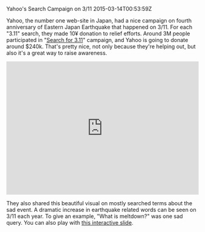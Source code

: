 Yahoo's Search Campaign on 3/11
2015-03-14T00:53:59Z

Yahoo, the number one web-site in Japan, had a nice campaign on fourth anniversary of Eastern Japan Earthquake that happened on 3/11. For each "3.11" search, they made 10¥ donation to relief efforts. Around 3M people participated in "[Search for 3.11](http://search.yahoo.co.jp/searchfor311/2015/)" campaign, and Yahoo is going to donate around $240k. That's pretty nice, not only because they're helping out, but also it's a great way to raise awareness.

<iframe width="100%" height="350" src="https://www.youtube.com/embed/TVEBlhPf0io" frameborder="0" allowfullscreen></iframe>

They also shared this beautiful visual on mostly searched terms about the sad event. A dramatic increase in earthquake related words can be seen on 3/11 each year. To give an example, "What is meltdown?" was one sad query. You can also play with [this interactive slide](http://search.yahoo.co.jp/searchfor311_2015_flash.html).
